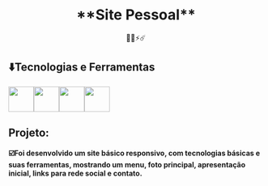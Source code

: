 <h1 align="center"> **Site Pessoal** </h1>
<p align="center">🧑‍💻⚡☄️</p>

## ⬇️Tecnologias e Ferramentas
<img src="https://cdn.jsdelivr.net/gh/devicons/devicon/icons/html5/html5-original-wordmark.svg" width="50" height="50" /><img 
src="https://cdn.jsdelivr.net/gh/devicons/devicon/icons/css3/css3-original-wordmark.svg" width="50" height="50" /><img 
src="https://cdn.jsdelivr.net/gh/devicons/devicon/icons/javascript/javascript-plain.svg" width="50" height="50" /><img 
src="https://cdn.jsdelivr.net/gh/devicons/devicon/icons/vscode/vscode-plain-wordmark.svg" width="50" height="50" />

## Projeto: 
<p><b>☑️Foi desenvolvido um site básico responsivo, com tecnologias básicas e suas ferramentas, mostrando um menu, foto principal,
apresentação inicial, links para rede social e contato.</b></p>

          
          
          
